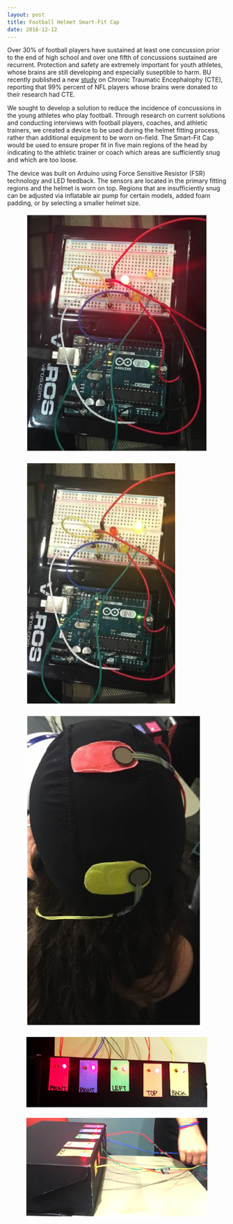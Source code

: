 ```yaml
---
layout: post
title: Football Helmet Smart-Fit Cap
date: 2016-12-12
---
```


Over 30% of football players have sustained at least one concussion prior to the end of high school and over one fifth of concussions sustained are recurrent. Protection and safety are extremely important for youth athletes, whose brains are still developing and especially suseptible to harm. BU recently published a new [study](http://jamanetwork.com/journals/jama/article-abstract/2645104) on Chronic Traumatic Encephalophy (CTE), reporting that 99% percent of NFL players whose brains were donated to their research had CTE. 

We sought to develop a solution to reduce the incidence of concussions in the young athletes who play football. Through research on current solutions and conducting interviews with football players, coaches, and athletic trainers, we created a device to be used during the helmet fitting process, rather than additional equipment to be worn on-field. The Smart-Fit Cap would be used to ensure proper fit in five main regions of the head by indicating to the athletic trainer or coach which areas are sufficiently snug and which are too loose.

The device was built on Arduino using Force Sensitive Resistor (FSR) technology and LED feedback. The sensors are located in the primary fitting regions and the helmet is worn on top. Regions that are insufficiently snug can be adjusted via inflatable air pump for certain models, added foam padding, or by selecting a smaller helmet size.


<div class="blog-photos">
  <figure class="blog-item">
    <img class="blog-pic" src="/projects/smartfitcap1.png">
  </figure>
  <figure class="blog-item">
    <img class="blog-pic" src="/projects/smartfitcap2.png">
  </figure>
  <figure class="blog-item">
    <img class="blog-pic" src="/projects/smartfitcap3.png">
  </figure>
  <figure class="blog-item">
    <img class="blog-pic" src="/projects/smartfitcap4.png">
  </figure>
  <figure class="blog-item">
    <img class="blog-pic" src="/projects/smartfitcap5.png">
  </figure>
</div>
